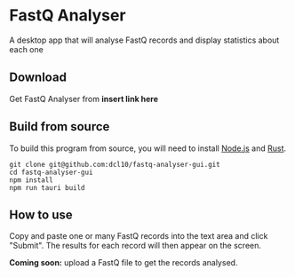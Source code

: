 # FastQ Analyser
A desktop app that will analyse FastQ records and display statistics about each one

## Download
Get FastQ Analyser from **insert link here**

## Build from source
To build this program from source, you will need to install [Node.js](https://nodejs.org/en/download/) and [Rust](https://www.rust-lang.org/tools/install).

```
git clone git@github.com:dcl10/fastq-analyser-gui.git
cd fastq-analyser-gui
npm install
npm run tauri build
```

## How to use
Copy and paste one or many FastQ records into the text area and click "Submit". The results for each record will then appear on the screen.

**Coming soon:** upload a FastQ file to get the records analysed.